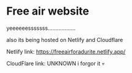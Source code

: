 # Free air website
yeeeeeesssssss..................

also its being hosted on Netlify and Cloudflare

Netlify link: https://freeairforadurite.netlify.app/

CloudFlare link: UNKNOWN i forgor it 💀
